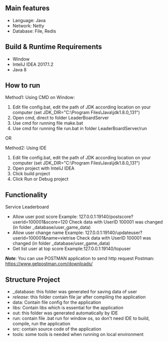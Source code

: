 Main features
-------------
   * Language: Java
   * Network: Netty
   * Database: File, Redis

Build & Runtime Requirements
------------------
* Window
* InteliJ IDEA 2017.1.2
* Java 8

How to run
--------------------
Method1: Using CMD on Window:
1) Edit file config.bat, edit the path of JDK according location on your computer
(set JDK_DIR="C:\Program Files\Java\jdk1.8.0_131")
2) Open cmd, direct to folder LeaderBoardServer
3) Use cmd for running file make.bat
4) Use cmd for running file run.bat in folder LeaderBoardServer/run

OR

Method2: Using IDE
1) Edit file config.bat, edit the path of JDK according location on your computer
(set JDK_DIR="C:\Program Files\Java\jdk1.8.0_131")
2) Open project with InteliJ IDEA
3) Click build project
4) Click Run or Debug project

Functionality
-------------
Service Leaderboard
- Allow user post score
Example: 127.0.0.1:19140/postscore?userid=100001&score=120
Check data with UserID 100001 was changed (in folder _database/user_game_data)
- Allow user change name
Example: 127.0.0.1:19140/updateuser?userid=100001&name=vietrise
Check data with UserID 100001 was changed (in folder _database/user_game_data)
- Get list user at top score
Example:127.0.0.1:19140/topuser

***Note***:
You can use POSTMAN application to send http request
Postman: https://www.getpostman.com/downloads/

Structure Project
--------------------
* _database: this folder was generated for saving data of user
* _release_: this folder contain file jar after compiling the application
* data: Contain file config for the application
* libs: Contain libs which is essential for the application
* out: this folder was generated automatically by IDE
* run: contain file .bat run for window os, so don't need IDE to build, compile, run the application
* src: contain source code of the application
* tools: some tools is needed when running on local environment
